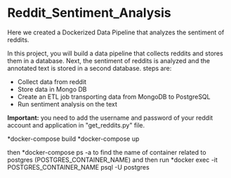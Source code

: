 # Reddit_Sentiment_Analysis
Here we created a Dockerized Data Pipeline that analyzes the sentiment of reddits.

In this project, you will build a data pipeline that collects reddits and stores them in a database. Next, the sentiment of reddits is analyzed and the annotated text is stored in a second database. steps are:
 - Collect data from reddit
 - Store data in Mongo DB
- Create an ETL job transporting data from MongoDB to PostgreSQL
- Run sentiment analysis on the text



**Important:** you  need to add the username and password of your reddit account and application in "get_reddits.py" file.

*docker-compose build
*docker-compose up

then 
*docker-compose ps -a
to find the name of container related to postgres (POSTGRES_CONTAINER_NAME) and then run 
*docker exec -it POSTGRES_CONTAINER_NAME psql -U postgres
